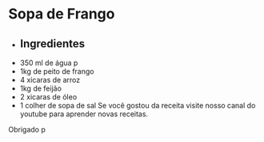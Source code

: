 
# Sopa de Frango
* ## Ingredientes
* 350 ml de água p
* 1kg de peito de frango 
* 4 xicaras de arroz 
* 1kg de feijão 
* 2 xicaras de óleo 
* 1 colher de sopa de sal
Se vocẽ gostou da receita visite nosso canal do youtube para aprender novas receitas.

Obrigado p 
